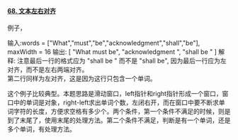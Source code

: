 #### [68. 文本左右对齐](https://leetcode.cn/problems/text-justification/)

例子，

输入:words = ["What","must","be","acknowledgment","shall","be"], maxWidth = 16
输出:
[
  "What   must   be",
  "acknowledgment  ",
  "shall be        "
]
解释: 注意最后一行的格式应为 "shall be    " 而不是 "shall     be",
     因为最后一行应为左对齐，而不是左右两端对齐。       
     第二行同样为左对齐，这是因为这行只包含一个单词。

这个例子比较典型。本题思路是滑动窗口，left指针和right指针形成一个窗口，窗口中的单词是对象，right-left求出单词个数，左闭右开，而在窗口中要不断求单词字符的长度，方便求空格有多少个。两个条件，第一个条件不满足的时候，则是到了末尾了，使用末尾的处理方法。第二个条件不满足，判断是有一个单词，还是多个单词，有处理方法。